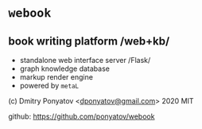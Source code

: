 #  `webook`
## book writing platform /web+kb/

* standalone web interface server /Flask/
* graph knowledge database
* markup render engine
* powered by `metaL`

(c) Dmitry Ponyatov <<dponyatov@gmail.com>> 2020 MIT

github: https://github.com/ponyatov/webook
